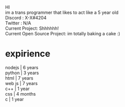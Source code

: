 HI<br>
im a trans programmer that likes to act like a 5 year old<br>
Discord : X-X#4204<br>
Twitter : N/A<br>
Current Project: Shhhhhh!<br>
Current Open Source Project: im totally baking a cake :)<br>
<h1>expirience</h1>
nodejs | 6 years<br>
python | 3 years<br>
html | 7 years<br>
web js | 7 years<br>
c++ | 1 year<br>
css | 4 months<br>
c | 1 year<br>
